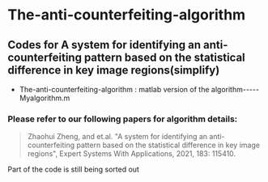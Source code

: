 # The-anti-counterfeiting-algorithm

## Codes for A system for identifying an anti-counterfeiting pattern based on the statistical difference in key image regions(simplify)

- The-anti-counterfeiting-algorithm : matlab version of the algorithm-----Myalgorithm.m

### Please refer to our following papers for algorithm details:

> Zhaohui Zheng, and et.al. "A system for identifying an anti-counterfeiting pattern based on the statistical difference in key image regions", Expert Systems With Applications, 2021, 183: 115410.


Part of the code is still being sorted out

